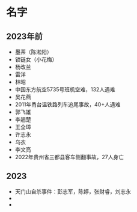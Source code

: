 # 名字
## 2023年前
- 墨茶（陈淞阳）
- 锁链女（小花梅）
- 杨改兰
- 雷洋
- 林昭
- 中国东方航空5735号班机空难，132人遇难
- 吴花燕
- 2011年甬台温铁路列车追尾事故，40+人遇难
- 郭飞雄
- 李翘楚
- 王全璋
- 许志永
- 乌衣
- 李文亮
- 2022年贵州省三都县客车侧翻事故，27人身亡

## 2023
- 天门山自杀事件：彭志军，陈婷，张财睿，刘志永
- 
- 
